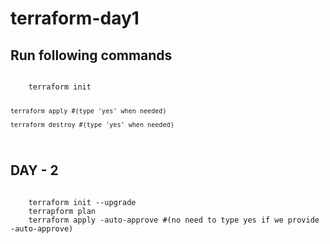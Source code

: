 # terraform-day1
## Run following commands
<code>
    terraform init
    
    terraform apply #(type 'yes' when needed)

    terraform destroy #(type 'yes' when needed)
</code>


## DAY - 2
<code>
    terraform init --upgrade
    terrapform plan
    terraform apply -auto-approve #(no need to type yes if we provide -auto-approve)
</code>